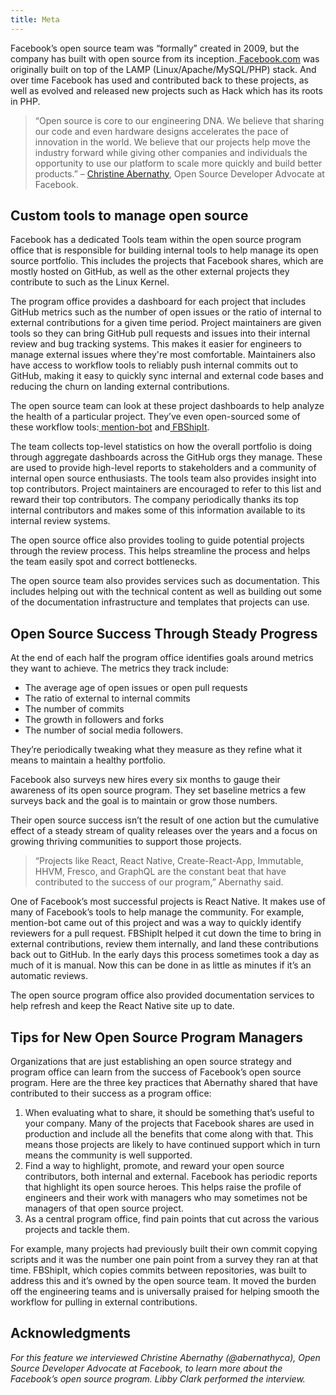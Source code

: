 ```yaml
---
title: Meta
---
```


Facebook’s open source team was “formally” created in 2009, but the company has built with open source from its inception.[ Facebook.com](http://Facebook.com) was originally built on top of the LAMP (Linux/Apache/MySQL/PHP) stack. And over time Facebook has used and contributed back to these projects, as well as evolved and released new projects such as Hack which has its roots in PHP.

> “Open source is core to our engineering DNA. We believe that sharing our code and even hardware designs accelerates the pace of innovation in the world. We believe that our projects help move the industry forward while giving other companies and individuals the opportunity to use our platform to scale more quickly and build better products.” – [Christine Abernathy](https://twitter.com/abernathyca), Open Source Developer Advocate at Facebook.

## Custom tools to manage open source

Facebook has a dedicated Tools team within the open source program office that is responsible for building internal tools to help manage its open source portfolio. This includes the projects that Facebook shares, which are mostly hosted on GitHub, as well as the other external projects they contribute to such as the Linux Kernel.

The program office provides a dashboard for each project that includes GitHub metrics such as the number of open issues or the ratio of internal to external contributions for a given time period. Project maintainers are given tools so they can bring GitHub pull requests and issues into their internal review and bug tracking systems. This makes it easier for engineers to manage external issues where they're most comfortable. Maintainers also have access to workflow tools to reliably push internal commits out to GitHub, making it easy to quickly sync internal and external code bases and reducing the churn on landing external contributions.

The open source team can look at these project dashboards to help analyze the health of a particular project. They’ve even open-sourced some of these workflow tools:[ mention-bot](https://github.com/facebook/mention-bot) and[ FBShipIt](https://github.com/facebook/fbshipit).

The team collects top-level statistics on how the overall portfolio is doing through aggregate dashboards across the GitHub orgs they manage. These are used to provide high-level reports to stakeholders and a community of internal open source enthusiasts. The tools team also provides insight into top contributors. Project maintainers are encouraged to refer to this list and reward their top contributors. The company periodically thanks its top internal contributors and makes some of this information available to its internal review systems.

The open source office also provides tooling to guide potential projects through the review process. This helps streamline the process and helps the team easily spot and correct bottlenecks.

The open source team also provides services such as documentation. This includes helping out with the technical content as well as building out some of the documentation infrastructure and templates that projects can use.

## Open Source Success Through Steady Progress

At the end of each half the program office identifies goals around metrics they want to achieve. The metrics they track include:

* The average age of open issues or open pull requests
* The ratio of external to internal commits
* The number of commits
* The growth in followers and forks
* The number of social media followers.

They’re periodically tweaking what they measure as they refine what it means to maintain a healthy portfolio.

Facebook also surveys new hires every six months to gauge their awareness of its open source program. They set baseline metrics a few surveys back and the goal is to maintain or grow those numbers.

Their open source success isn’t the result of one action but the cumulative effect of a steady stream of quality releases over the years and a focus on growing thriving communities to support those projects.

> “Projects like React, React Native, Create-React-App, Immutable, HHVM, Fresco, and GraphQL are the constant beat that have contributed to the success of our program,” Abernathy said.

One of Facebook’s most successful projects is React Native. It makes use of many of Facebook’s tools to help manage the community. For example, mention-bot came out of this project and was a way to quickly identify reviewers for a pull request. FBShipIt helped it cut down the time to bring in external contributions, review them internally, and land these contributions back out to GitHub. In the early days this process sometimes took a day as much of it is manual. Now this can be done in as little as minutes if it’s an automatic reviews.

The open source program office also provided documentation services to help refresh and keep the React Native site up to date.

## Tips for New Open Source Program Managers

Organizations that are just establishing an open source strategy and program office can learn from the success of Facebook’s open source program. Here are the three key practices that Abernathy shared that have contributed to their success as a program office:

1. When evaluating what to share, it should be something that’s useful to your company. Many of the projects that Facebook shares are used in production and include all the benefits that come along with that. This means those projects are likely to have continued support which in turn means the community is well supported.
2. Find a way to highlight, promote, and reward your open source contributors, both internal and external. Facebook has periodic reports that highlight its open source heroes. This helps raise the profile of engineers and their work with managers who may sometimes not be managers of that open source project.
3. As a central program office, find pain points that cut across the various projects and tackle them.

For example, many projects had previously built their own commit copying scripts and it was the number one pain point from a survey they ran at that time. FBShipIt, which copies commits between repositories, was built to address this and it’s owned by the open source team. It moved the burden off the engineering teams and is universally praised for helping smooth the workflow for pulling in external contributions.

## Acknowledgments

*For this feature we interviewed Christine Abernathy (@abernathyca), Open Source Developer Advocate at Facebook, to learn more about the Facebook’s open source program. Libby Clark performed the interview.*
